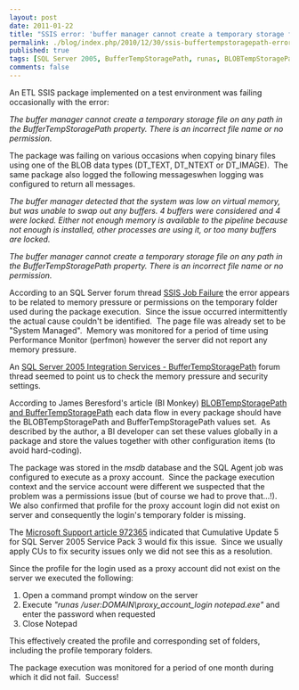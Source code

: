 ```yaml
---
layout: post
date: 2011-01-22
title: "SSIS error: 'buffer manager cannot create a temporary storage file on any path in the BufferTempStoragePath property'"
permalink: ./blog/index.php/2010/12/30/ssis-buffertempstoragepath-error/
published: true
tags: [SQL Server 2005, BufferTempStoragePath, runas, BLOBTempStoragePath, SSIS, Backup and Recovery, Database Administration, SQL Tools, SQL Server Integration Services]
comments: false
---
```

An ETL SSIS package implemented on a test environment was failing occasionally with the error:

*The buffer manager cannot create a temporary storage file on any path in the BufferTempStoragePath property. There is an incorrect file name or no permission.*

The package was failing on various occasions when copying binary files using one of the BLOB data types (DT_TEXT, DT_NTEXT or DT_IMAGE).  The same package also logged the following messageswhen logging was configured to return all messages.

*The buffer manager detected that the system was low on virtual memory, but was unable to swap out any buffers. 4 buffers were considered and 4 were locked. Either not enough memory is available to the pipeline because not enough is installed, other processes are using it, or too many buffers are locked.*

*The buffer manager cannot create a temporary storage file on any path in the BufferTempStoragePath property. There is an incorrect file name or no permission.*

According to an SQL Server forum thread [SSIS Job Failure](http://social.msdn.microsoft.com/Forums/en-US/sqlintegrationservices/thread/912ee1eb-8d95-4cc6-9844-cb7f56d36515) the error appears to be related to memory pressure or permissions on the temporary folder used during the package execution.  Since the issue occurred intermittently the actual cause couldn't be identified.  The page file was already set to be "System Managed".  Memory was monitored for a period of time using Performance Monitor (perfmon) however the server did not report any memory pressure.

An [SQL Server 2005 Integration Services - BufferTempStoragePath](http://www.sqlservercentral.com/Forums/Topic611028-148-1.aspx) forum thread seemed to point us to check the memory pressure and security settings.

According to James Beresford's article (BI Monkey) [BLOBTempStoragePath and BufferTempStoragePath](http://www.bimonkey.com/2008/04/blobtempstoragepath-and-buffertempstoragepath/) each data flow in every package should have the BLOBTempStoragePath and BufferTempStoragePath values set.  As described by the author, a BI developer can set these values globally in a package and store the values together with other configuration items (to avoid hard-coding).

The package was stored in the *msdb* database and the SQL Agent job was configured to execute as a proxy account.  Since the package execution context and the service account were different we suspected that the problem was a permissions issue (but of course we had to prove that...!).  We also confirmed that profile for the proxy account login did not exist on server and consequently the login's temporary folder is missing.

The [Microsoft Support article 972365](http://support.microsoft.com/kb/972365) indicated that Cumulative Update 5 for SQL Server 2005 Service Pack 3 would fix this issue.  Since we usually apply CUs to fix security issues only we did not see this as a resolution.

Since the profile for the login used as a proxy account did not exist on the server we executed the following:
1. Open a command prompt window on the server
2. Execute *"runas /user:DOMAIN\proxy_account_login notepad.exe"* and enter the password when requested
3. Close Notepad

This effectively created the profile and corresponding set of folders, including the profile temporary folders.

The package execution was monitored for a period of one month during which it did not fail.  Success!

